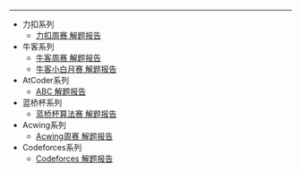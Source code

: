 

----

 - 力扣系列
   - [力扣周赛 解题报告](./力扣/力扣周赛/README.md)
 - 牛客系列
    - [牛客周赛 解题报告](./牛客/牛客周赛/README.md)
    - [牛客小白月赛 解题报告](./牛客/牛客小白月赛/README.md)
 - AtCoder系列
   - [ABC 解题报告](./Atcoder/README.md)
 - 蓝桥杯系列
   - [蓝桥杯算法赛 解题报告](./蓝桥杯/蓝桥杯算法赛/README.md)
 - Acwing系列
   - [Acwing周赛 解题报告](./Acwing/README.md)
 - Codeforces系列
   - [Codeforces 解题报告](./Codeforces/README.md)




